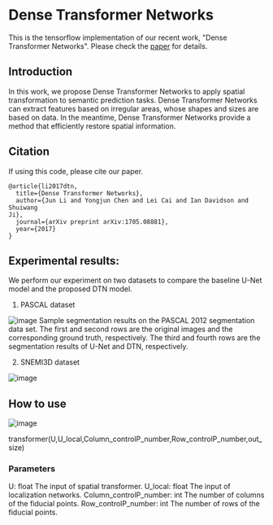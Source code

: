 # Dense Transformer Networks

This is the tensorflow implementation of our recent work, "Dense Transformer Networks". Please check the [paper](https://arxiv.org/abs/1705.08881) for details.

## Introduction

In this work, we propose Dense Transformer Networks to apply spatial transformation to semantic prediction tasks. 
Dense Transformer Networks can extract features based on irregular areas, whose shapes and sizes are based on data.
In the meantime, Dense Transformer Networks provide a method that efficiently restore spatial information.

## Citation
If using this code, please cite our paper.
```
@article{li2017dtn,
  title={Dense Transformer Networks},
  author={Jun Li and Yongjun Chen and Lei Cai and Ian Davidson and Shuiwang
Ji},
  journal={arXiv preprint arXiv:1705.08881},
  year={2017}
}
```


## Experimental results:
We perform our experiment on two datasets to compare the baseline U-Net model and the proposed DTN model.

1. PASCAL dataset

![image](https://github.com/divelab/dtn/blob/master/results/PASCALresult.png)
Sample segmentation results on the PASCAL 2012 segmentation data set. The first and
second rows are the original images and the corresponding ground truth, respectively. The third and
fourth rows are the segmentation results of U-Net and DTN, respectively.

2. SNEMI3D dataset

![image](https://github.com/divelab/dtn/blob/master/results/SNEMI3Dresult.PNG)


## How to use

![image](https://github.com/divelab/dtn/blob/master/results/architecture.PNG)

transformer(U,U_local,Column_controlP_number,Row_controlP_number,out_size)

### Parameters

U: float
   The input of spatial transformer.
U_local: float
   The input of localization networks.
Column_controlP_number: int
   The number of columns of the fiducial points.
Row_controlP_number: int
   The number of rows of the fiducial points.
   







